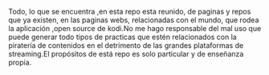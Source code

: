 Todo, lo que se  encuentra ,en esta repo esta reunido, de paginas y repos que ya existen, en las paginas  webs, relacionadas con el mundo, que rodea la aplicación ,open source de kodi.No me hago responsable del mal uso que puede generar todo tipos de practicas que estén relacionados con la piratería de contenidos en el detrimento de las grandes plataformas de streaming.El propósitos de está repo es solo particular y de enseñanza propia.

